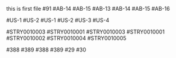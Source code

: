 this is first file
#91
#AB-14 #AB-15 
#AB-13 #AB-14 #AB-15 #AB-16 

#US-1 #US-2
#US-1 #US-2 #US-3 #US-4

#STRY0010003 #STRY0010001 
#STRY0010003 #STRY0010001	#STRY0010002 #STRY0010004 #STRY0010005 

#388 #389
#388 #389 #29 #30
